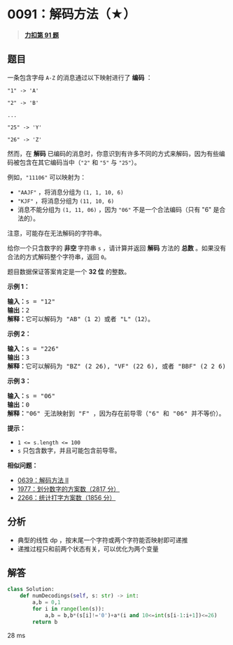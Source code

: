 # 0091：解码方法（★）


> <u>**[力扣第 91 题](https://leetcode.cn/problems/decode-ways/)**</u>

## 题目

<p>一条包含字母 <code>A-Z</code> 的消息通过以下映射进行了 <strong>编码</strong> ：</p>

<p><code>"1" -&gt; 'A'<br />
"2" -&gt; 'B'<br />
...<br />
"25" -&gt; 'Y'<br />
"26" -&gt; 'Z'</code></p>

<p>然而，在 <strong>解码</strong> 已编码的消息时，你意识到有许多不同的方式来解码，因为有些编码被包含在其它编码当中（<code>"2"</code> 和 <code>"5"</code> 与 <code>"25"</code>）。</p>

<p>例如，<code>"11106"</code> 可以映射为：</p>

<ul>
<li><code>"AAJF"</code> ，将消息分组为 <code>(1, 1, 10, 6)</code></li>
<li><code>"KJF"</code> ，将消息分组为 <code>(11, 10, 6)</code></li>
<li>消息不能分组为  <code>(1, 11, 06)</code> ，因为 <code>"06"</code> 不是一个合法编码（只有 "6" 是合法的）。</li>
</ul>

<p>注意，可能存在无法解码的字符串。</p>

<p>给你一个只含数字的 <strong>非空 </strong>字符串 <code>s</code> ，请计算并返回 <strong>解码</strong> 方法的 <strong>总数</strong> 。如果没有合法的方式解码整个字符串，返回 <code>0</code>。</p>

<p>题目数据保证答案肯定是一个 <strong>32 位</strong> 的整数。</p>



<p><strong>示例 1：</strong></p>

<pre>
<strong>输入：</strong>s = "12"
<strong>输出：</strong>2
<strong>解释：</strong>它可以解码为 "AB"（1 2）或者 "L"（12）。
</pre>

<p><strong>示例 2：</strong></p>

<pre>
<strong>输入：</strong>s = "226"
<strong>输出：</strong>3
<strong>解释：</strong>它可以解码为 "BZ" (2 26), "VF" (22 6), 或者 "BBF" (2 2 6) 。
</pre>

<p><strong>示例 3：</strong></p>

<pre>
<strong>输入：</strong>s = "06"
<strong>输出：</strong>0
<strong>解释：</strong>"06" 无法映射到 "F" ，因为存在前导零（"6" 和 "06" 并不等价）。
</pre>



<p><strong>提示：</strong></p>

<ul>
<li><code>1 &lt;= s.length &lt;= 100</code></li>
<li><code>s</code> 只包含数字，并且可能包含前导零。</li>
</ul>


**相似问题：**
- [0639：解码方法 II](/leetcode/0639)
- [1977：划分数字的方案数（2817 分）](/leetcode/1977)
- [2266：统计打字方案数（1856 分）](/leetcode/2266)


## 分析


- 典型的线性 dp ，按末尾一个字符或两个字符能否映射即可递推
- 递推过程只和前两个状态有关，可以优化为两个变量

## 解答

```python
class Solution:
    def numDecodings(self, s: str) -> int:
        a,b = 0,1
        for i in range(len(s)):
            a,b = b,b*(s[i]!='0')+a*(i and 10<=int(s[i-1:i+1])<=26)
        return b
```
28 ms


